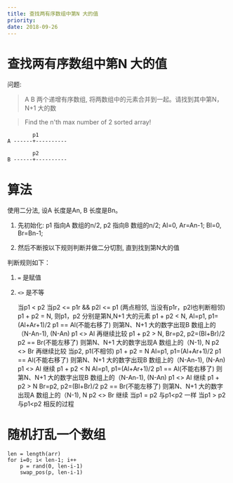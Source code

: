 ```yaml
---
title: 查找两有序数组中第N 大的值
priority:
date: 2018-09-26
---
```

# 查找两有序数组中第N 大的值
问题:
> A B 两个递增有序数组, 将两数组中的元素合并到一起。请找到其中第N，N+1 大的数

> Find the n'th max number of 2 sorted array!

			p1
	A ------+----------

			p2
	B ------+----------

# 算法
使用二分法, 设A 长度是An, B 长度是Bn。

1. 先初始化:
	p1 指向A 数组的n/2, p2 指向B 数组的n/2;
	Al=0, Ar=An-1; Bl=0, Br=Bn-1;

2. 然后不断按以下规则判断并做二分切割, 直到找到第N大的值

判断规则如下：
1. `=` 是赋值
2. `<>` 是不等

	当p1 < p2
		当p2 <= p1r && p2l <= p1 (两点相邻, 当没有p1r，p2l也判断相邻)
			p1 + p2 = N, 则p1，p2 分别是第N,N+1 大的元素
			p1 + p2 < N,
				Al=p1, p1=(Al+Ar+1)/2
					p1 == Al(不能右移了)
						则第N、N+1 大的数字出现B 数组上的（N-An-1), (N-An)
					p1 <> Al
						再继续比较
			p1 + p2 > N,
				Br=p2, p2=(Bl+Br)/2
					p2 == Br(不能左移了)
						则第N、N+1 大的数字出现A 数组上的（N-1), N
					p2 <> Br
						再继续比较
		当p2, p1(不相邻)
			p1 + p2 = N
				Al=p1, p1=(Al+Ar+1)/2
					p1 == Al(不能右移了)
						则第N、N+1 大的数字出现B 数组上的（N-An-1), (N-An)
				p1 <> Al
					继续
			p1 + p2 < N
				Al=p1, p1=(Al+Ar+1)/2
					p1 == Al(不能右移了)
						则第N、N+1 大的数字出现B 数组上的（N-An-1), (N-An)
				p1 <> Al
					继续
			p1 + p2 > N
				Br=p2, p2=(Bl+Br)/2
					p2 == Br(不能左移了)
						则第N、N+1 大的数字出现A 数组上的（N-1), N
				p2 <> Br
					继续
	当p1 = p2 与p1<p2 一样
	当p1 > p2 与p1<p2 相反的过程

# 随机打乱一个数组

	len = length(arr)
	for i=0; i< len-1; i++ 
		p = rand(0, len-i-1)	
		swap_pos(p, len-i-1)